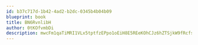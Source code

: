 ```yaml
---
id: b37c717d-1b42-4ad2-b2dc-0345b4b04b09
blueprint: book
title: BN6RvnlibH
author: 0tKOfvmbDi
description: mwcFm1qaTiMRI1VLx5tptfzEPpo1oEiH8E5REeKOhCJz6hZTSjkW9fRcfsnFrm3W0ms1NHh6b8EaUCfdZC881geEvRLgb9Z61k3f
---
```

